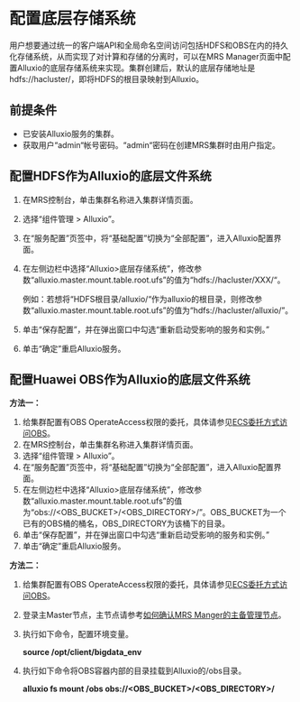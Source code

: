 # 配置底层存储系统<a name="ZH-CN_TOPIC_0207620791"></a>

用户想要通过统一的客户端API和全局命名空间访问包括HDFS和OBS在内的持久化存储系统，从而实现了对计算和存储的分离时，可以在MRS Manager页面中配置Alluxio的底层存储系统来实现。集群创建后，默认的底层存储地址是hdfs://hacluster/，即将HDFS的根目录映射到Alluxio。

## 前提条件<a name="s5e180c6a1e264422a14ddfca7e340a74"></a>

-   已安装Alluxio服务的集群。
-   获取用户“admin“帐号密码。“admin“密码在创建MRS集群时由用户指定。

## 配置HDFS作为Alluxio的底层文件系统<a name="section1848314194712"></a>

1.  在MRS控制台，单击集群名称进入集群详情页面。
2.  选择“组件管理 \> Alluxio”。
3.  在“服务配置”页签中，将“基础配置”切换为“全部配置”，进入Alluxio配置界面。
4.  在左侧边栏中选择“Alluxio\>底层存储系统”，修改参数“alluxio.master.mount.table.root.ufs”的值为“hdfs://hacluster/XXX/“。

    例如：若想将“HDFS根目录/alluxio/“作为alluxio的根目录，则修改参数“alluxio.master.mount.table.root.ufs”的值为“hdfs://hacluster/alluxio/”。

5.  单击“保存配置”，并在弹出窗口中勾选“重新启动受影响的服务和实例。”
6.  单击“确定”重启Alluxio服务。

## 配置Huawei OBS作为Alluxio的底层文件系统<a name="section1149303318478"></a>

**方法一：**

1.  给集群配置有OBS OperateAccess权限的委托，具体请参见[ECS委托方式访问OBS](ECS委托方式访问OBS.md)。
2.  在MRS控制台，单击集群名称进入集群详情页面。
3.  选择“组件管理 \> Alluxio”。
4.  在“服务配置”页签中，将“基础配置”切换为“全部配置”，进入Alluxio配置界面。
5.  在左侧边栏中选择“Alluxio\>底层存储系统”，修改参数“alluxio.master.mount.table.root.ufs”的值为“obs://<OBS\_BUCKET\>/<OBS\_DIRECTORY\>/”。OBS\_BUCKET为一个已有的OBS桶的桶名，OBS\_DIRECTORY为该桶下的目录。
6.  单击“保存配置”，并在弹出窗口中勾选“重新启动受影响的服务和实例。”
7.  单击“确定”重启Alluxio服务。

**方法二：**

1.  给集群配置有OBS OperateAccess权限的委托，具体请参见[ECS委托方式访问OBS](ECS委托方式访问OBS.md)。
2.  登录主Master节点，主节点请参考[如何确认MRS Manger的主备管理节点](如何确认MRS-Manger的主备管理节点.md)。
3.  执行如下命令，配置环境变量。

    **source /opt/client/bigdata\_env**

4.  执行如下命令将OBS容器内部的目录挂载到Alluxio的/obs目录。

    **alluxio fs mount /obs obs://<OBS\_BUCKET\>/<OBS\_DIRECTORY\>/**


